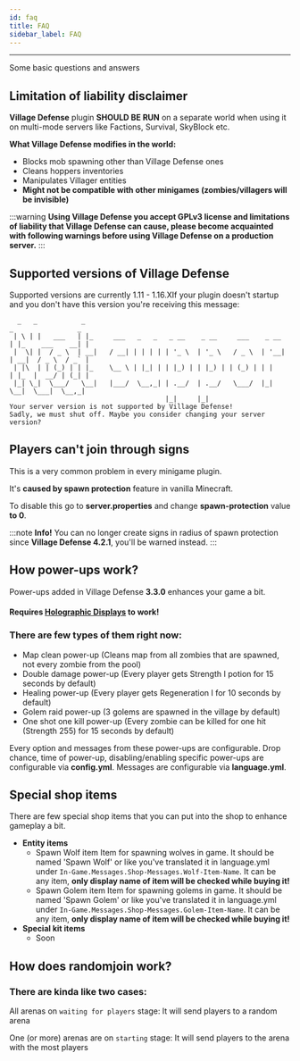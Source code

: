 ```yaml
---
id: faq
title: FAQ
sidebar_label: FAQ
---
```

--- 
Some basic questions and answers


## **Limitation of liability disclaimer**

**Village Defense** plugin **SHOULD BE RUN** on a separate world when using it on multi-mode servers like Factions, Survival, SkyBlock etc.

**What Village Defense modifies in the world:**

* Blocks mob spawning other than Village Defense ones
* Cleans hoppers inventories
* Manipulates Villager entities
*  **Might not be compatible with other minigames \(zombies/villagers will be invisible\)**

:::warning
**Using Village Defense you accept GPLv3 license and limitations of liability that Village Defense can cause, please become acquainted with following warnings before using Village Defense on a production server.**
:::

## Supported versions of Village Defense

Supported versions are currently 1.11 - 1.16.XIf your plugin doesn't startup and you don't have this version you're receiving this message:

```text
  _   _           _                                                    _                _
 | \ | |   ___   | |_     ___   _   _   _ __    _ __     ___    _ __  | |_    ___    __| |
 |  \| |  / _ \  | __|   / __| | | | | | '_ \  | '_ \   / _ \  | '__| | __|  / _ \  / _` |
 | |\  | | (_) | | |_    \__ \ | |_| | | |_) | | |_) | | (_) | | |    | |_  |  __/ | (_| |
 |_| \_|  \___/   \__|   |___/  \__,_| | .__/  | .__/   \___/  |_|     \__|  \___|  \__,_|
                                       |_|     |_|
Your server version is not supported by Village Defense!
Sadly, we must shut off. Maybe you consider changing your server version?
```

## Players can't join through signs

This is a very common problem in every minigame plugin.

It's **caused by spawn protection** feature in vanilla Minecraft.

To disable this go to **server.properties** and change **spawn-protection** value **to 0**.

:::note
**Info!** You can no longer create signs in radius of spawn protection since **Village Defense 4.2.1**, you'll be warned instead.
:::

## How power-ups work?

Power-ups added in Village Defense **3.3.0** enhances your game a bit.

#### **Requires** [**Holographic Displays**](https://dev.bukkit.org/projects/holographic-displays) **to work!**

### **There are few types of them right now:**

* Map clean power-up \(Cleans map from all zombies that are spawned, not every zombie from the pool\)
* Double damage power-up \(Every player gets Strength I potion for 15 seconds by default\)
* Healing power-up \(Every player gets Regeneration I for 10 seconds by default\)
* Golem raid power-up \(3 golems are spawned in the village by default\)
* One shot one kill power-up \(Every zombie can be killed for one hit \(Strength 255\) for 15 seconds by default\)

Every option and messages from these power-ups are configurable. Drop chance, time of power-up, disabling/enabling specific power-ups are configurable via **config.yml**. Messages are configurable via **language.yml**.

## Special shop items

There are few special shop items that you can put into the shop to enhance gameplay a bit.

* **Entity items**
  * Spawn Wolf item Item for spawning wolves in game. It should be named 'Spawn Wolf' or like you've translated it in language.yml under `In-Game.Messages.Shop-Messages.Wolf-Item-Name`. It can be any item, **only display name of item will be checked while buying it!**
  * Spawn Golem item Item for spawning golems in game. It should be named 'Spawn Golem' or like you've translated it in language.yml under `In-Game.Messages.Shop-Messages.Golem-Item-Name`. It can be any item, **only display name of item will be checked while buying it!**
* **Special kit items**
  * Soon

## How does randomjoin work?

### There are kinda like two cases:

All arenas on `waiting for players` stage: It will send players to a random arena

One (or more) arenas are on `starting` stage: It will send players to the arena with the most players
